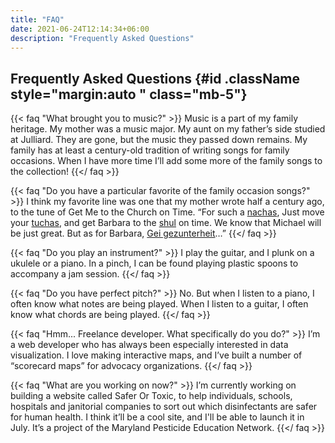 ```yaml
---
title: "FAQ"
date: 2021-06-24T12:14:34+06:00
description: "Frequently Asked Questions"
---
```

## Frequently Asked Questions {#id .className style="margin:auto " class="mb-5"}


{{< faq "What brought you to music?" >}}
Music is a part of my family heritage. My mother was a music major. My aunt on my father’s side studied at Julliard. They are gone, but the music they passed down remains. My family has at least a century-old tradition of writing songs for family occasions. When I have more time I’ll add some more of the family songs to the collection!
{{</ faq >}}

{{< faq "Do you have a particular favorite of the family occasion songs?" >}}
I think my favorite line was one that my mother wrote half a century ago, to the tune of Get Me to the Church on Time. “For such a [nachas](https://yiddishwordoftheweek.tumblr.com/post/315848528/naches-%D7%A0%D7%97%D7%AA), Just move your [tuchas](https://www.merriam-webster.com/dictionary/tuchus), and get Barbara to the [shul](https://www.lexico.com/en/definition/shul) on time. We know that Michael will be just great. But as for Barbara, [Gei gezunterheit](https://twitter.com/YiddishProject/status/288319328623943682)…”
{{</ faq >}}

{{< faq "Do you play an instrument?" >}}
I play the guitar, and I plunk on a ukulele or a piano. In a pinch, I can be found playing plastic spoons to accompany a jam session.
{{</ faq >}}

{{< faq "Do you have perfect pitch?" >}}
No. But when I listen to a piano, I often know what notes are being played. When I listen to a guitar, I often know what chords are being played.
{{</ faq >}}

{{< faq "Hmm... Freelance developer. What specifically do you do?" >}}
I’m a web developer who has always been especially interested in data visualization. I love making interactive maps, and I’ve built a number of “scorecard maps” for advocacy organizations.
{{</ faq >}}

{{< faq "What are you working on now?" >}}
I’m currently working on building a website called Safer Or Toxic, to help individuals, schools, hospitals and janitorial companies to sort out which disinfectants are safer for human health. I think it’ll be a cool site, and I'll be able to launch it in July. It’s a project of the Maryland Pesticide Education Network.
{{</ faq >}}
